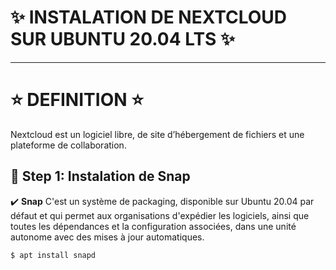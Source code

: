 # :sparkles:  INSTALATION DE NEXTCLOUD SUR UBUNTU 20.04 LTS :sparkles: 

---
# :star: DEFINITION :star:
Nextcloud est un logiciel libre, de site d’hébergement de fichiers  et une plateforme de collaboration.
## :pushpin: Step 1: Instalation de Snap
:heavy_check_mark: **Snap** C'est un système de packaging, disponible sur Ubuntu 20.04 par défaut et qui permet aux organisations d'expédier les logiciels, ainsi que toutes les dépendances et la configuration associées, dans une unité autonome avec des mises à jour automatiques.
```
$ apt install snapd
```
